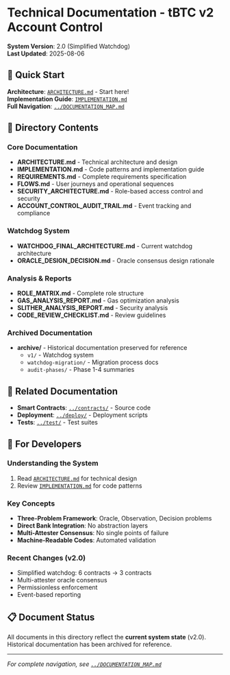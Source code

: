 # Technical Documentation - tBTC v2 Account Control

**System Version**: 2.0 (Simplified Watchdog)  
**Last Updated**: 2025-08-06

## 📍 Quick Start

**Architecture**: [`ARCHITECTURE.md`](ARCHITECTURE.md) - Start here!  
**Implementation Guide**: [`IMPLEMENTATION.md`](IMPLEMENTATION.md)  
**Full Navigation**: [`../DOCUMENTATION_MAP.md`](../DOCUMENTATION_MAP.md)

## 📁 Directory Contents

### Core Documentation


- **ARCHITECTURE.md** - Technical architecture and design
- **IMPLEMENTATION.md** - Code patterns and implementation guide
- **REQUIREMENTS.md** - Complete requirements specification
- **FLOWS.md** - User journeys and operational sequences
- **SECURITY_ARCHITECTURE.md** - Role-based access control and security
- **ACCOUNT_CONTROL_AUDIT_TRAIL.md** - Event tracking and compliance

### Watchdog System

- **WATCHDOG_FINAL_ARCHITECTURE.md** - Current watchdog architecture
- **ORACLE_DESIGN_DECISION.md** - Oracle consensus design rationale

### Analysis & Reports

- **ROLE_MATRIX.md** - Complete role structure
- **GAS_ANALYSIS_REPORT.md** - Gas optimization analysis
- **SLITHER_ANALYSIS_REPORT.md** - Security analysis
- **CODE_REVIEW_CHECKLIST.md** - Review guidelines

### Archived Documentation

- **archive/** - Historical documentation preserved for reference
  - `v1/` - Watchdog system
  - `watchdog-migration/` - Migration process docs
  - `audit-phases/` - Phase 1-4 summaries

## 🔗 Related Documentation

- **Smart Contracts**: [`../contracts/`](../contracts/) - Source code
- **Deployment**: [`../deploy/`](../deploy/) - Deployment scripts
- **Tests**: [`../test/`](../test/) - Test suites

## 🎯 For Developers

### Understanding the System

1. Read [`ARCHITECTURE.md`](ARCHITECTURE.md) for technical design
2. Review [`IMPLEMENTATION.md`](IMPLEMENTATION.md) for code patterns

### Key Concepts

- **Three-Problem Framework**: Oracle, Observation, Decision problems
- **Direct Bank Integration**: No abstraction layers
- **Multi-Attester Consensus**: No single points of failure
- **Machine-Readable Codes**: Automated validation

### Recent Changes (v2.0)

- Simplified watchdog: 6 contracts → 3 contracts
- Multi-attester oracle consensus
- Permissionless enforcement
- Event-based reporting

## 📋 Document Status

All documents in this directory reflect the **current system state** (v2.0). Historical documentation has been archived for reference.

---

_For complete navigation, see [`../DOCUMENTATION_MAP.md`](../DOCUMENTATION_MAP.md)_
